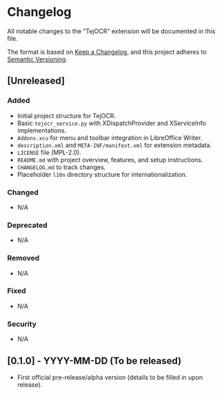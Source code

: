 <!-- This Source Code Form is subject to the terms of the Mozilla Public -->
<!-- License, v. 2.0. If a copy of the MPL was not distributed with this -->
<!-- file, You can obtain one at https://mozilla.org/MPL/2.0/. -->
<!-- © 2025 Devansh (Author of TejOCR) -->

# Changelog

All notable changes to the "TejOCR" extension will be documented in this file.

The format is based on [Keep a Changelog](https://keepachangelog.com/en/1.0.0/),
and this project adheres to [Semantic Versioning](https://semver.org/spec/v2.0.0.html).

## [Unreleased]

### Added
- Initial project structure for TejOCR.
- Basic `tejocr_service.py` with XDispatchProvider and XServiceInfo implementations.
- `Addons.xcu` for menu and toolbar integration in LibreOffice Writer.
- `description.xml` and `META-INF/manifest.xml` for extension metadata.
- `LICENSE` file (MPL-2.0).
- `README.md` with project overview, features, and setup instructions.
- `CHANGELOG.md` to track changes.
- Placeholder `l10n` directory structure for internationalization.

### Changed
- N/A

### Deprecated
- N/A

### Removed
- N/A

### Fixed
- N/A

### Security
- N/A

## [0.1.0] - YYYY-MM-DD (To be released)
- First official pre-release/alpha version (details to be filled in upon release). 
